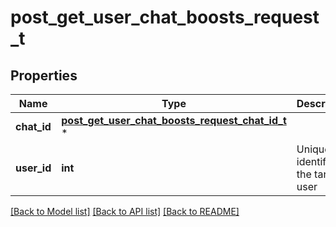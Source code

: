 # post_get_user_chat_boosts_request_t

## Properties
Name | Type | Description | Notes
------------ | ------------- | ------------- | -------------
**chat_id** | [**post_get_user_chat_boosts_request_chat_id_t**](post_get_user_chat_boosts_request_chat_id.md) \* |  | 
**user_id** | **int** | Unique identifier of the target user | 

[[Back to Model list]](../README.md#documentation-for-models) [[Back to API list]](../README.md#documentation-for-api-endpoints) [[Back to README]](../README.md)


